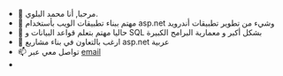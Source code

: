 - 👋 مرحبا, أنا محمد البلوي.
- 👀 مهتم ببناء تطبيقات الويب بأستخدام asp.net وشيء من تطوير تطبيقات أندرويد
- 🌱 حاليا مهتم بتعلم قواعد البيانات و SQL بشكل أكبر و معمارية البرامج الكبيرة
- 💞️ ارغب بالتعاون في بناء مشاريع asp.net عربية
- 📫 تواصل معي عبر [email](acuodce@gmail.com)
- 

<!---
maalbalawi/maalbalawi is a ✨ special ✨ repository because its `README.md` (this file) appears on your GitHub profile.
You can click the Preview link to take a look at your changes.
--->
